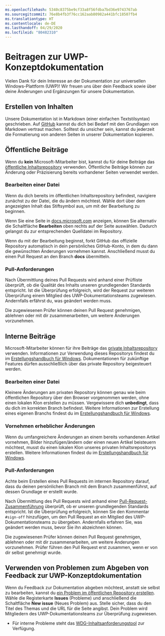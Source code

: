 ```yaml
---
ms.openlocfilehash: 5340c8375be9cf33a8f56fdba7bd36e9743767ab
ms.sourcegitcommit: 76e8b4fb3f76cc162aab80982a441bfc18507fb4
ms.translationtype: HT
ms.contentlocale: de-DE
ms.lasthandoff: 04/29/2020
ms.locfileid: "80482310"
---
```

# <a name="contributing-to-uwp-conceptual-documentation"></a>Beitragen zur UWP-Konzeptdokumentation

Vielen Dank für dein Interesse an der Dokumentation zur universellen Windows-Plattform (UWP)! Wir freuen uns über dein Feedback sowie über deine Änderungen und Ergänzungen für unsere Dokumentation.

## <a name="writing-content"></a>Erstellen von Inhalten

Unsere Dokumentation ist in Markdown (einer einfachen Textstilsyntax) geschrieben. Auf [GitHub](https://guides.github.com/features/mastering-markdown/) kannst du dich bei Bedarf mit den Grundlagen von Markdown vertraut machen. Solltest du unsicher sein, kannst du jederzeit die Formatierung von anderen Seiten in unserer Dokumentation kopieren.

## <a name="public-contributions"></a>Öffentliche Beiträge

Wenn du **kein** Microsoft-Mitarbeiter bist, kannst du für deine Beiträge das [öffentliche Inhaltsrepository](https://github.com/MicrosoftDocs/windows-uwp) verwenden. Öffentliche Beiträge können zur Änderung oder Präzisierung bereits vorhandener Seiten verwendet werden.

### <a name="editing-a-file"></a>Bearbeiten einer Datei

Wenn du dich bereits im öffentlichen Inhaltsrepository befindest, navigiere zunächst zu der Datei, die du ändern möchtest. Wähle dort über dem angezeigten Inhalt das Stiftsymbol aus, um mit der Bearbeitung zu beginnen.

Wenn Sie eine Seite in [docs.microsoft.com](https://docs.microsoft.com) anzeigen, können Sie alternativ die Schaltfläche **Bearbeiten** oben rechts auf der Seite auswählen. Dadurch gelangst du zur entsprechenden Quelldatei im Repository.

Wenn du mit der Bearbeitung beginnst, forkt GitHub das offizielle Repository automatisch in dein persönliches GitHub-Konto, in dem du dann die gewünschten Änderungen vornehmen kannst. Anschließend musst du einen Pull Request an den Branch **docs** übermitteln.

### <a name="pull-requests"></a>Pull-Anforderungen

Nach Übermittlung deines Pull Requests wird anhand einer Prüfliste überprüft, ob die Qualität des Inhalts unseren grundlegenden Standards entspricht. Ist die Überprüfung erfolgreich, wird der Request zur weiteren Überprüfung einem Mitglied des UWP-Dokumentationsteams zugewiesen. Andernfalls erfährst du, was geändert werden muss.

Die zugewiesenen Prüfer können deinen Pull Request genehmigen, ablehnen oder mit dir zusammenarbeiten, um weitere Änderungen vorzunehmen.

## <a name="internal-contributions"></a>Interne Beiträge

Microsoft-Mitarbeiter können für ihre Beiträge das [private Inhaltsrepository](https://github.com/microsoftdocs/windows-uwp-pr) verwenden. Informationen zur Verwendung dieses Repositorys findest du im [Erstellungshandbuch für Windows](https://review.docs.microsoft.com/windows-authoring-guide/uwp/?branch=master). Dokumentationen für zukünftige Features dürfen ausschließlich über das private Repository beigesteuert werden.

### <a name="editing-a-file"></a>Bearbeiten einer Datei

Kleinere Änderungen am privaten Repository können genau wie beim öffentlichen Repository über den Browser vorgenommen werden, ohne einen lokalen Klon erstellen zu müssen. Vergewissere dich **unbedingt**, dass du dich im korrekten Branch befindest. Weitere Informationen zur Erstellung eines eigenen Branchs findest du im [Erstellungshandbuch für Windows](https://review.docs.microsoft.com/windows-authoring-guide/uwp/conceptual/branches?branch=master).

### <a name="making-substantial-changes"></a>Vornehmen erheblicher Änderungen

Wenn du umfangreichere Änderungen an einem bereits vorhandenen Artikel vornehmen, Bilder hinzufügen/ändern oder einen neuen Artikel beisteuern möchtest, musst du einen lokalen Klon unseres privaten Inhaltsrepositorys erstellen. Weitere Informationen findest du im [Erstellungshandbuch für Windows](https://review.docs.microsoft.com/windows-authoring-guide/uwp/conceptual/).

### <a name="pull-requests"></a>Pull-Anforderungen

Achte beim Erstellen eines Pull Requests im internen Repository darauf, dass du deinen persönlichen Branch mit dem Branch zusammenführst, auf dessen Grundlage er erstellt wurde.

Nach Übermittlung des Pull Requests wird anhand einer [Pull-Request-Zusammenführung](https://review.docs.microsoft.com/help/contribute/prmerger-overview?branch=master) überprüft, ob er unseren grundlegenden Standards entspricht. Ist die Überprüfung erfolgreich, können Sie den Kommentar `#sign-off` hinzufügen, um den Pull Request an ein Mitglied des UWP-Dokumentationsteams zu übergeben. Andernfalls erfahren Sie, was geändert werden muss, bevor Sie ihn abzeichnen können.

Die zugewiesenen Prüfer können deinen Pull Request genehmigen, ablehnen oder mit dir zusammenarbeiten, um weitere Änderungen vorzunehmen. Prüfer führen den Pull Request erst zusammen, wenn er von dir selbst genehmigt wurde.

## <a name="using-issues-to-provide-feedback-on-uwp-conceptual-documentation"></a>Verwenden von Problemen zum Abgeben von Feedback zur UWP-Konzeptdokumentation

Wenn du Feedback zur Dokumentation abgeben möchtest, anstatt sie selbst zu bearbeiten, kannst du [ein Problem im öffentlichen Repository erstellen](https://github.com/MicrosoftDocs/windows-uwp/issues). Wähle die Registerkarte **Issues** (Probleme) und anschließend die Schaltfläche **New issue** (Neues Problem) aus. Stelle sicher, dass du den Titel des Themas und die URL für die Seite angibst. Dein Problem wird Mitgliedern des UWP-Dokumentationsteams zur Überprüfung zugewiesen.

* Für interne Probleme steht das [WDG-Inhaltsanforderungstool](http://sesuw2-iis02a/WSCPubRequest/WindowsContentRequestTool.aspx) zur Verfügung.
